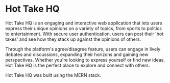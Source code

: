 # Hot Take HQ

Hot Take HQ is an engaging and interactive web application that lets users express their unique opinions on a variety of topics, from sports to politics to entertainment. With secure user authentication, users can post their 'hot takes' and see how they stack up against the opinions of others. 

Through the platform's agree/disagree feature, users can engage in lively debates and discussions, expanding their horizons and gaining new perspectives. Whether you're looking to express yourself or find new ideas, Hot Take HQ is the perfect place to explore and connect with others.

Hot Take HQ was built using the MERN stack.
